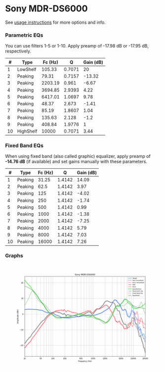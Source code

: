 # Sony MDR-DS6000
See [usage instructions](https://github.com/jaakkopasanen/AutoEq#usage) for more options and info.

### Parametric EQs
You can use filters 1-5 or 1-10. Apply preamp of -17.98 dB or -17.95 dB, respectively.

|   # | Type      |   Fc (Hz) |      Q |   Gain (dB) |
|-----|-----------|-----------|--------|-------------|
|   1 | LowShelf  |    105.33 | 0.7071 |       20    |
|   2 | Peaking   |     79.31 | 0.7157 |      -13.32 |
|   3 | Peaking   |   2203.19 | 0.961  |       -6.67 |
|   4 | Peaking   |   3694.85 | 2.9393 |        4.22 |
|   5 | Peaking   |   6417.01 | 1.0697 |        9.78 |
|   6 | Peaking   |     48.37 | 2.673  |       -1.41 |
|   7 | Peaking   |     85.19 | 1.8607 |        1.04 |
|   8 | Peaking   |    135.63 | 2.128  |       -1.2  |
|   9 | Peaking   |    408.84 | 1.9776 |        1    |
|  10 | HighShelf |  10000    | 0.7071 |        3.44 |

### Fixed Band EQs
When using fixed band (also called graphic) equalizer, apply preamp of **-14.76 dB** (if available) and set gains manually with these parameters.

|   # | Type    |   Fc (Hz) |      Q |   Gain (dB) |
|-----|---------|-----------|--------|-------------|
|   1 | Peaking |     31.25 | 1.4142 |       14.09 |
|   2 | Peaking |     62.5  | 1.4142 |        3.97 |
|   3 | Peaking |    125    | 1.4142 |       -4.02 |
|   4 | Peaking |    250    | 1.4142 |       -1.74 |
|   5 | Peaking |    500    | 1.4142 |        0.99 |
|   6 | Peaking |   1000    | 1.4142 |       -1.38 |
|   7 | Peaking |   2000    | 1.4142 |       -7.25 |
|   8 | Peaking |   4000    | 1.4142 |        5.79 |
|   9 | Peaking |   8000    | 1.4142 |        7.03 |
|  10 | Peaking |  16000    | 1.4142 |        7.26 |

### Graphs
![](./Sony%20MDR-DS6000.png)
